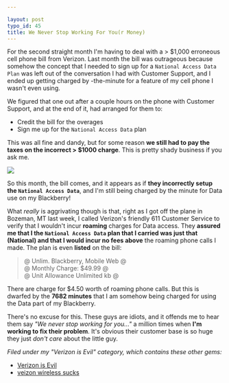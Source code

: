 ```yaml
---

layout: post
typo_id: 45
title: We Never Stop Working For You(r Money)
---
```

For the second straight month I'm having to deal with a &gt; \$1,000
erroneous cell phone bill from Verizon. Last month the bill was
outrageous because somehow the concept that I needed to sign up for a
`National Access Data Plan` was left out of the conversation I had with
Customer Support, and I ended up getting charged by -the-minute for a
feature of my cell phone I wasn't even using.

We figured that one out after a couple hours on the phone with Customer
Support, and at the end of it, had arranged for them to:

-   Credit the bill for the overages
-   Sign me up for the `National Access Data` plan

This was all fine and dandy, but for some reason **we still had to pay
the taxes on the incorrect &gt; \$1000 charge**. This is pretty shady
business if you ask me.

[![](http://www.gizmodo.com/gadgets/images/verizon_is_evil.jpg)](http://gizmodo.com/gadgets/cellphones/verizon-is-evil-111492.php)

So this month, the bill comes, and it appears as if **they incorrectly
setup the `National Access Data`**, and I'm still being charged by the
minute for Data use on my Blackberry!

What *really* is aggrivating though is that, right as I got off the
plane in Bozeman, MT last week, I called Verizon's friendly 611 Customer
Service to verify that I wouldn't incur **roaming** charges for Data
access. They **assured me that I the `National Access Data` plan that I
carried was just that (National) and that I would incur no fees above**
the roaming phone calls I made. The plan is even **listed** on the bill:

> @ Unlim. Blackberry, Mobile Web @ <br /> @ Monthly Charge: \$49.99 @
> <br /> @ Unit Allowance Unlimited kb @

There are charge for \$4.50 worth of roaming phone calls. But this is
dwarfed by the **7682 minutes** that I am somehow being charged for
using the Data part of my Blackberry.

There's no excuse for this. These guys are idiots, and it offends me to
hear them say *"We never stop working for you..."* a million times when
**I'm working to fix their problem**. It's obvious their customer base
is so huge they just *don't care* about the little guy.

*Filed under my "Verizon is Evil" category, which contains these other
gems:*

-   [Verizon is
    Evil](http://blog.jnewland.com/articles/2005/07/07/verizon-is-evil)
-   [veizon wireless
    sucks](http://64.233.179.104/search?q=cache:s26rAHzJir8J:jnewland.com/2004/06/verizon-wireless-sucks.html+jnewland.com+verizon&hl=en&start=1&client=firefox-a%20that%20I%20dug%20out%20of%20the%20Google%20Cache)

